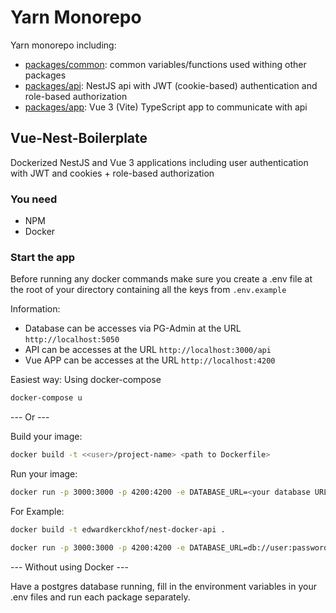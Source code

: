 # Yarn Monorepo

Yarn monorepo including:

- [packages/common](https://github.com/EdwardKerckhofZoneDev/Vue-Nest-Boilerplate/tree/main/packages/common): common variables/functions used withing other packages
- [packages/api](https://github.com/EdwardKerckhofZoneDev/Vue-Nest-Boilerplate/tree/main/packages/api): NestJS api with JWT (cookie-based) authentication and role-based authorization
- [packages/app](https://github.com/EdwardKerckhofZoneDev/Vue-Nest-Boilerplate/tree/main/packages/app): Vue 3 (Vite) TypeScript app to communicate with api

## Vue-Nest-Boilerplate

Dockerized NestJS and Vue 3 applications including user authentication with JWT and cookies + role-based authorization

### You need

- NPM
- Docker

### Start the app

Before running any docker commands make sure you create a .env file at the root of your directory containing all the keys from `.env.example`

Information:

- Database can be accesses via PG-Admin at the URL `http://localhost:5050`
- API can be accesses at the URL `http://localhost:3000/api`
- Vue APP can be accesses at the URL `http://localhost:4200`

Easiest way: Using docker-compose

```bash
docker-compose u
```

--- Or ---

Build your image:

```bash
docker build -t <<user>/project-name> <path to Dockerfile>
```

Run your image:

```bash
docker run -p 3000:3000 -p 4200:4200 -e DATABASE_URL=<your database URL> DATABASE_ADMIN_EMAIL=<admin email> JWT_SECRET=<secret> <<user>/project-name>
```

For Example:

```bash
docker build -t edwardkerckhof/nest-docker-api .

docker run -p 3000:3000 -p 4200:4200 -e DATABASE_URL=db://user:password@db:PORT/database_name DATABASE_ADMIN_EMAIL=email@gmail.com JWT_SECRET=mysupersecret edwardkerckhof/nest-docker-api
```

--- Without using Docker ---

Have a postgres database running, fill in the environment variables in your .env files and run each package separately.
